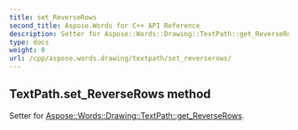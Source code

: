 ```yaml
---
title: set_ReverseRows
second_title: Aspose.Words for C++ API Reference
description: Setter for Aspose::Words::Drawing::TextPath::get_ReverseRows. 
type: docs
weight: 0
url: /cpp/aspose.words.drawing/textpath/set_reverserows/
---
```

## TextPath.set_ReverseRows method


Setter for [Aspose::Words::Drawing::TextPath::get_ReverseRows](./get_reverserows/).

